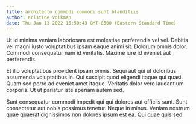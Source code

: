 ```yaml
---
title: architecto commodi commodi sunt blanditiis
author: Kristine Volkman
date: Thu Jan 13 2022 15:50:43 GMT-0500 (Eastern Standard Time)
---
```

Ut id minima veniam laboriosam est molestiae perferendis vel vel. Debitis vel magni iusto voluptatibus ipsam eaque animi sit. Dolorum omnis dolor. Commodi consequatur nam id veritatis. Maxime iure id eveniet aut perferendis.

 Et illo voluptatibus provident ipsam omnis. Sequi aut qui ut doloribus assumenda voluptatibus in. Qui suscipit quod eligendi itaque qui quasi. Quam sed porro ad eveniet amet itaque. Veritatis dolor vero laudantium corporis. Ut ut pariatur iste aperiam autem sed.

 Sunt consequatur commodi impedit qui qui dolores aut officiis sunt. Sunt consectetur aut nobis possimus tenetur. Neque in minus. Veniam nostrum quae quaerat dignissimos non dolores ipsum est ea. Qui quae quis sed.